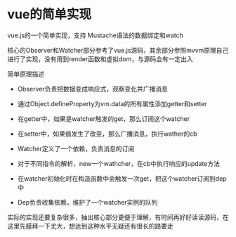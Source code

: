# vue的简单实现

vue.js的一个简单实现，支持 Mustache语法的数据绑定和watch

核心的Observer和Watcher部分参考了vue.js源码，其余部分参照mvvm原理自己进行了实现，没有用到render函数和虚拟dom，与源码会有一定出入

简单原理描述
- Observer负责把数据变成响应式，观察变化并广播消息
 - 通过Object.defineProperty为vm.data的所有属性添加getter和setter
 - 在getter中，如果是watcher触发的get，那么订阅这个watcher
 - 在setter中，如果值发生了改变，那么广播消息，执行wather的cb

- Watcher定义了一个依赖，负责消息的订阅
 - 对于不同指令的解析，new一个wathcher，在cb中执行响应的update方法
 - 在watcher初始化时在构造函数中会触发一次get，把这个watcher订阅到dep中

- Dep负责收集依赖，维护了一个watcher实例的队列

实际的实现还要复杂很多，抽出核心部分更便于理解，有时间再好好读读源码，在这里先膜拜一下尤大，想达到这种水平无疑还有很长的路要走

